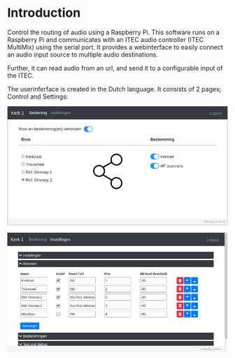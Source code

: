 # Introduction

Control the routing of audio using a Raspberry Pi. This software runs on a Raspberry Pi and communicates with an ITEC audio controller (ITEC MultiMix) using the serial port. It provides a webinterface to easily connect an audio input source to multiple audio destinations.

Further, it can read audio from an url, and send it to a configurable input of the ITEC.

The userinferface is created in the Dutch language. It consists of 2 pages; Control and Settings:

<img src="docs/pictures/screenshot_1.png" alt="drawing" width="700"/>
<p>
<img src="docs/pictures/screenshot_2.png" alt="drawing" width="700"/>



